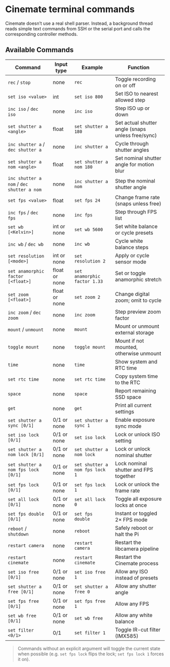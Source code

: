 # Cinemate terminal commands

Cinemate doesn’t use a real shell parser. Instead, a background thread
reads simple text commands from SSH or the serial port and calls the
corresponding controller methods.

## Available Commands

| Command                                    | Input type        | Example                                 |  Function                                      |
|--------------------------------------------|-------------------|-----------------------------------------|-------------------------------------------------|
| `rec` / `stop`                             | none              | `rec`                                   | Toggle recording on or off                      |
| `set iso <value>`                          | int               | `set iso 800`                           | Set ISO to nearest allowed step                 |
| `inc iso` / `dec iso`                      | none              | `inc iso`                               | Step ISO up or down                             |
| `set shutter a <angle>`                    | float             | `set shutter a 180`                     | Set actual shutter angle (snaps unless free/sync)|
| `inc shutter a` / `dec shutter a`          | none              | `inc shutter a`                         | Cycle through shutter angles                    |
| `set shutter a nom <angle>`                | float             | `set shutter a nom 180`                 | Set nominal shutter angle for motion blur       |
| `inc shutter a nom` / `dec shutter a nom`  | none              | `inc shutter a nom`                     | Step the nominal shutter angle                  |
| `set fps <value>`                          | float             | `set fps 24`                            | Change frame rate (snaps unless free)           |
| `inc fps` / `dec fps`                      | none              | `inc fps`                               | Step through FPS list                           |
| `set wb [<Kelvin>]`                        | int or none       | `set wb 5600`                           | Set white balance or cycle presets              |
| `inc wb` / `dec wb`                        | none              | `inc wb`                                | Cycle white balance steps                       |
| `set resolution [<mode>]`                  | int or none       | `set resolution 2`                      | Apply or cycle sensor mode                      |
| `set anamorphic factor [<float>]`          | float or none     | `set anamorphic factor 1.33`            | Set or toggle anamorphic stretch                |
| `set zoom [<float>]`                       | float or none     | `set zoom 2`                            | Change digital zoom; omit to cycle              |
| `inc zoom` / `dec zoom`                    | none              | `inc zoom`                              | Step preview zoom factor                        |
| `mount` / `unmount`                        | none              | `mount`                                 | Mount or unmount external storage               |
| `toggle mount`                             | none              | `toggle mount`                          | Mount if not mounted, otherwise unmount         |
| `time`                                     | none              | `time`                                  | Show system and RTC time                        |
| `set rtc time`                             | none              | `set rtc time`                          | Copy system time to the RTC                     |
| `space`                                    | none              | `space`                                 | Report remaining SSD space                      |
| `get`                                      | none              | `get`                                   | Print all current settings                      |
| `set shutter a sync [0/1]`                 | 0/1 or none       | `set shutter a sync 1`                  | Enable exposure sync mode                       |
| `set iso lock [0/1]`                       | 0/1 or none       | `set iso lock`                          | Lock or unlock ISO setting                      |
| `set shutter a nom lock [0/1]`             | 0/1 or none       | `set shutter a nom lock`                | Lock or unlock nominal shutter                  |
| `set shutter a nom fps lock [0/1]`         | 0/1 or none       | `set shutter a nom fps lock 1`          | Lock nominal shutter and FPS together           |
| `set fps lock [0/1]`                       | 0/1 or none       | `set fps lock 1`                        | Lock or unlock the frame rate                   |
| `set all lock [0/1]`                       | 0/1 or none       | `set all lock 0`                        | Toggle all exposure locks at once               |
| `set fps double [0/1]`                     | 0/1 or none       | `set fps double`                        | Instant or toggled 2× FPS mode                  |
| `reboot` / `shutdown`                      | none              | `reboot`                                | Safely reboot or halt the Pi                    |
| `restart camera`                           | none              | `restart camera`                        | Restart the libcamera pipeline                  |
| `restart cinemate`                         | none              | `restart cinemate`                      | Restart the Cinemate process                    |
| `set iso free [0/1]`                       | 0/1 or none       | `set iso free 1`                        | Allow any ISO instead of presets                |
| `set shutter a free [0/1]`                 | 0/1 or none       | `set shutter a free 0`                  | Allow any shutter angle                         |
| `set fps free [0/1]`                       | 0/1 or none       | `set fps free 1`                        | Allow any FPS                                   |
| `set wb free [0/1]`                        | 0/1 or none       | `set wb free`                           | Allow any white balance                         |
| `set filter <0/1>`                         | 0/1               | `set filter 1`                          | Toggle IR-cut filter (IMX585)                   |

> Commands without an explicit argument will toggle the current state when
> possible (e.g. `set fps lock` flips the lock; `set fps lock 1` forces it on).

